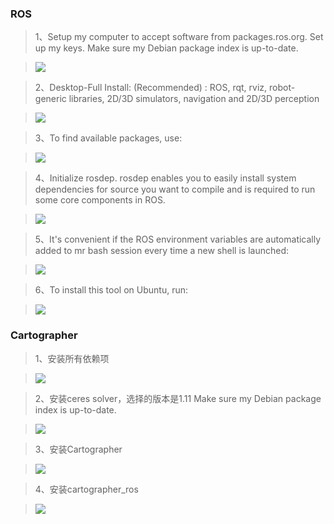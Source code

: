 
### ROS

>1、Setup my computer to accept software from packages.ros.org.
Set up my keys.
Make sure my Debian package index is up-to-date.

> ![](http://i1.piimg.com/567571/e89cc05e0e6ca90e.jpg)

> 2、Desktop-Full Install: (Recommended) : ROS, rqt, rviz, robot-generic libraries, 2D/3D simulators, navigation and 2D/3D perception

> ![](http://i1.piimg.com/567571/6b14e9f8dc58d2e8.jpg)

>3、To find available packages, use:

>![](http://i1.piimg.com/567571/a047eaf3dedca3de.png)

>4、Initialize rosdep. rosdep enables you to easily install system dependencies for source you want to compile and is required to run some core components in ROS.

>![](http://i1.piimg.com/567571/b3b04920269ee3b2.png)

>5、It's convenient if the ROS environment variables are automatically added to mr bash session every time a new shell is launched:

>![](http://i1.piimg.com/567571/d72167aecc8cd183.png)

>6、To install this tool on Ubuntu, run:

>![](http://i1.piimg.com/567571/a332f2b3e84687e9.png)

### Cartographer
>1、安装所有依赖项

> ![](http://i1.piimg.com/567571/c0db7fa8f521494b.png)

>2、安装ceres solver，选择的版本是1.11
Make sure my Debian package index is up-to-date.

> ![](http://i1.piimg.com/567571/6a352227032fcd51.png)

> 3、安装Cartographer

> ![](http://i1.piimg.com/567571/fbcb212387f6324f.png)

>4、安装cartographer_ros

>![](http://i1.piimg.com/567571/4b8331de222e5495.png)




